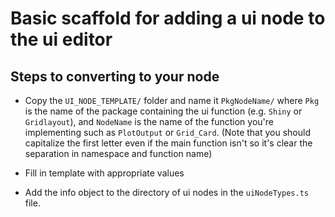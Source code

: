 # Basic scaffold for adding a ui node to the ui editor

## Steps to converting to your node

- Copy the `UI_NODE_TEMPLATE/` folder and name it `PkgNodeName/` where `Pkg` is the name of the package containing the ui function (e.g. `Shiny` or `Gridlayout`), and `NodeName` is the name of the function you're implementing such as `PlotOutput` or `Grid_Card`. (Note that you should capitalize the first letter even if the main function isn't so it's clear the separation in namespace and function name)

- Fill in template with appropriate values
- Add the info object to the directory of ui nodes in the `uiNodeTypes.ts` file.
